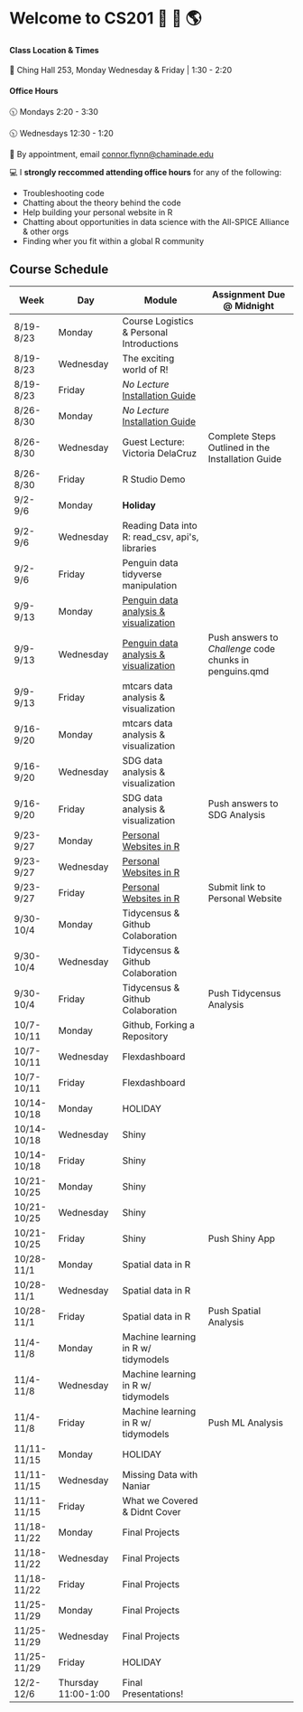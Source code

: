 # Welcome to CS201 🌊 🌱 🌎

#### Class Location & Times
🏫 Ching Hall 253, Monday Wednesday & Friday | 1:30 - 2:20 

#### Office Hours

🕥 Mondays 2:20 - 3:30

🕥 Wednesdays 12:30 - 1:20 

📆 By appointment, email connor.flynn@chaminade.edu


💻 I **strongly reccommed attending office hours** for any of the following:

- Troubleshooting code
- Chatting about the theory behind the code
- Help building your personal website in R
- Chatting about opportunities in data science with the All-SPICE Alliance & other orgs
- Finding wher you fit within a global R community

## Course Schedule

| Week   | Day | Module | Assignment Due @ Midnight|
| -------- | ------- | ------- | ------- |
| 8/19-8/23 |  Monday | Course Logistics & Personal Introductions |  |          
| 8/19-8/23 |  Wednesday | The exciting world of R! |  |  
| 8/19-8/23 |  Friday | *No Lecture* [Installation Guide](https://nsf-all-spice-alliance.github.io/SDG-Analytics-in-R/rmarkdowns/installation_guide.html) |  | 
| 8/26-8/30 |  Monday | *No Lecture* [Installation Guide ](https://nsf-all-spice-alliance.github.io/SDG-Analytics-in-R/rmarkdowns/installation_guide.html)|  |  
| 8/26-8/30 |  Wednesday | Guest Lecture: Victoria DelaCruz | Complete Steps Outlined in the Installation Guide | 
| 8/26-8/30|  Friday | R Studio Demo |  | 
| 9/2-9/6|  Monday | **Holiday** |  | 
| 9/2-9/6     | Wednesday  | Reading Data into R: read_csv, api's, libraries |            |
| 9/2-9/6     | Friday     | Penguin data tidyverse manipulation          |            |
| 9/9-9/13    | Monday     | [Penguin data analysis & visualization](https://allisonhorst.shinyapps.io/dplyr-learnr/#section-welcome)        |            |
| 9/9-9/13    | Wednesday  | [Penguin data analysis & visualization](https://allisonhorst.shinyapps.io/dplyr-learnr/#section-welcome)        | Push answers to *Challenge* code chunks in penguins.qmd           |
| 9/9-9/13    | Friday     | mtcars data analysis & visualization         |            |
| 9/16-9/20   | Monday     | mtcars data analysis & visualization         |            |
| 9/16-9/20   | Wednesday  | SDG data analysis & visualization            |            |
| 9/16-9/20   | Friday     | SDG data analysis & visualization            |     Push answers to SDG Analysis       |
| 9/23-9/27   | Monday     | [Personal Websites in R ](https://ucsb-meds.github.io/creating-quarto-websites/)                      |            |
| 9/23-9/27   | Wednesday  | [Personal Websites in R  ](https://ucsb-meds.github.io/creating-quarto-websites/)                     |            |
| 9/23-9/27   | Friday     | [Personal Websites in R  ](https://ucsb-meds.github.io/creating-quarto-websites/)                     |     Submit link to Personal Website       |
| 9/30-10/4   | Monday     | Tidycensus & Github Colaboration             |            |
| 9/30-10/4   | Wednesday  | Tidycensus & Github Colaboration             |            |
| 9/30-10/4   | Friday     | Tidycensus & Github Colaboration             |    Push Tidycensus Analysis        |
| 10/7-10/11  | Monday     | Github, Forking a Repository                 |            |
| 10/7-10/11  | Wednesday  | Flexdashboard                                |            |
| 10/7-10/11  | Friday     | Flexdashboard                                |            |
| 10/14-10/18 | Monday     | HOLIDAY                                      |            |
| 10/14-10/18 | Wednesday  | Shiny                                        |            |
| 10/14-10/18 | Friday     | Shiny                                        |            |
| 10/21-10/25 | Monday     | Shiny                                        |            |
| 10/21-10/25 | Wednesday  | Shiny                                        |            |
| 10/21-10/25 | Friday     | Shiny                                        |     Push Shiny App       |
| 10/28-11/1  | Monday     | Spatial data in R                            |            |
| 10/28-11/1  | Wednesday  | Spatial data in R                            |            |
| 10/28-11/1  | Friday     | Spatial data in R                            |    Push Spatial Analysis        |
| 11/4-11/8   | Monday     | Machine learning in R  w/ tidymodels                      |            |
| 11/4-11/8   | Wednesday  | Machine learning in R  w/ tidymodels                      |            |
| 11/4-11/8   | Friday     | Machine learning in R  w/ tidymodels                     |        Push ML Analysis    |
| 11/11-11/15 | Monday     | HOLIDAY                                      |            |
| 11/11-11/15 | Wednesday  | Missing Data with Naniar                     |            |
| 11/11-11/15 | Friday     | What we Covered & Didnt Cover                |            |
| 11/18-11/22 | Monday     | Final Projects                               |            |
| 11/18-11/22 | Wednesday  | Final Projects                               |            |
| 11/18-11/22 | Friday     | Final Projects                               |            |
| 11/25-11/29 | Monday     | Final Projects                               |            |
| 11/25-11/29 | Wednesday  | Final Projects                               |            |
| 11/25-11/29 | Friday     | HOLIDAY                                      |            |
| 12/2-12/6 | Thursday 11:00-1:00     | Final Presentations!              |            |
  
